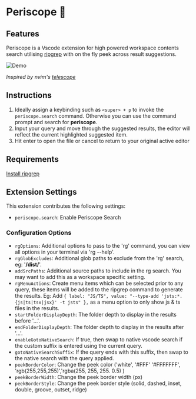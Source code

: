 # Periscope 🫧

## Features

Periscope is a Vscode extension for high powered workspace contents search utilising [ripgrep](https://github.com/BurntSushi/ripgrep) with on the fly peek across result suggestions.

![Demo](https://github.com/joshmu/periscope/blob/master/assets/demo.gif?raw=true)

_Inspired by nvim's [telescope](https://github.com/nvim-telescope/telescope.nvim)_

## Instructions

1. Ideally assign a keybinding such as `<super> + p` to invoke the `periscope.search` command.  Otherwise you can use the command prompt and search for __periscope__.
2. Input your query and move through the suggested results, the editor will reflect the current highlighted suggested item.
3. Hit enter to open the file or cancel to return to your original active editor

## Requirements

[Install ripgrep](https://github.com/BurntSushi/ripgrep#installation)

## Extension Settings

This extension contributes the following settings:

* `periscope.search`: Enable Periscope Search

### Configuration Options

* `rgOptions`: Additional options to pass to the 'rg' command, you can view all options in your terminal via 'rg --help'.
* `rgGlobExcludes`: Additional glob paths to exclude from the 'rg' search, eg: '__/dist/__'.
* `addSrcPaths`: Additional source paths to include in the rg search. You may want to add this as a workspace specific setting.
* `rgMenuActions`: Create menu items which can be selected prior to any query, these items will be added to the ripgrep command to generate the results. Eg: Add  `{ label: "JS/TS", value: "--type-add 'jsts:*.{js|ts|tsx|jsx}' -t jsts" },` as a menu option to only show js & ts files in the results.
* `startFolderDisplayDepth`: The folder depth to display in the results before '...'.
* `endFolderDisplayDepth`: The folder depth to display in the results after '...'.
* `enableGotoNativeSearch`: If true, then swap to native vscode search if the custom suffix is entered using the current query.
* `gotoNativeSearchSuffix`: If the query ends with this suffix, then swap to the native search with the query applied.
* `peekBorderColor`: Change the peek color ('white', '#FFF' '#FFFFFFF', 'rgb(255,255,255)','rgba(255, 255, 255. 0.5) )
* `peekBorderWidth`: Change the peek border width (px)
* `peekBorderStyle`: Change the peek border style (solid, dashed, inset, double, groove, outset, ridge)
